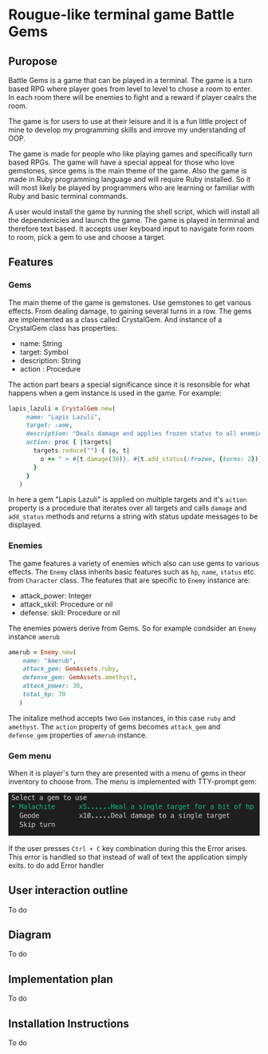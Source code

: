 # Rougue-like terminal game Battle Gems

## Puropose
Battle Gems is a game that can be played in a terminal. The game is a turn based RPG where player goes from level to level to chose a room to enter. In each room there will be enemies to fight and a reward if player cealrs the room.

The game is for users to use at their leisure and it is a fun little project of mine to develop my programming skills and imrove my understanding of OOP.

The game is made for people who like playing games and specifically turn based RPGs. The game will have a special appeal for those who love gemstones, since gems is the main theme of the game. Also the game is made in Ruby programming language and will require Ruby installed. So it will most likely be played by programmers who are learning or familiar with Ruby and basic terminal commands.

A user would install the game by running the shell script, which will install all the dependenicies and launch the game. The game is played in terminal and therefore text based. It accepts user keyboard input to navigate form room to room, pick a gem to use and choose a target.

## Features
### Gems
The main theme of the game is gemstones. Use gemstones to get various effects. From dealing damage, to gaining several turns in a row. The gems are implemented as a class called CrystalGem. And instance of a CrystalGem class has properties:
 - name: String
 - target: Symbol
 - description: String
 - action : Procedure

 The action part bears a special significance since it is resonsible for what happens when a gem instance is used in the game. For example:
 ```ruby
 lapis_lazuli = CrystalGem.new(
      name: "Lapis Lazuli",
      target: :aoe,
      description: "Deals damage and applies frozen status to all enemies",
      action: proc { |targets|
        targets.reduce("") { |o, t|
          o += " > #{t.damage(30)}. #{t.add_status(:frozen, {turns: 2})}\n"
        }
      }
    )
 ```
 In here a gem "Lapis Lazuli" is applied on multiple targets and it's `action` property is a procedure that iterates over all targets and calls `damage` and `add_status` methods and returns a string with status update messages to be displayed.

 ### Enemies
 The game features a variety of enemies which also can use gems to various effects. The `Enemy` class inherits basic features such as `hp`, `name`, `status` etc. from `Character` class. The features that are specific to `Enemy` instance are:
 - attack_power: Integer
 - attack_skill: Procedure or nil
 - defense: skill: Procedure or nil

 The enemies powers derive from Gems. So for example condsider an `Enemy` instance `amerub`

 ```ruby
 amerub = Enemy.new(
     name: "Amerub",
     attack_gem: GemAssets.ruby,
     defense_gem: GemAssets.amethyst,
     attack_power: 30,
     total_hp: 70
    )
 ```

 The initalize method accepts two `Gem` instances, in this case `ruby` and `amethyst`. The `action` property of gems becomes `attack_gem` and `defense_gem` properties of `amerub` instance.

### Gem menu
When it is player's turn they are presented with a menu of gems in theor inventory to choose from. The menu is implemented with TTY-prompt gem:

![menu](menu.png)

If the user presses `Ctrl + C` key combination during this the Error arises. This error is handled so that instead of wall of text the application simply exits.
to do add Error handler

## User interaction outline
To do
## Diagram
To do
## Implementation plan
To do
## Installation Instructions
To do